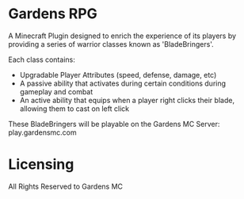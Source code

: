 # Gardens RPG

A Minecraft Plugin designed to enrich the experience of its players by providing a series of warrior classes known as 'BladeBringers'.

Each class contains:
* Upgradable Player Attributes (speed, defense, damage, etc)
* A passive ability that activates during certain conditions during gameplay and combat
* An active ability that equips when a player right clicks their blade, allowing them to cast on left click

These BladeBringers will be playable on the Gardens MC Server: play.gardensmc.com

# Licensing
All Rights Reserved to Gardens MC